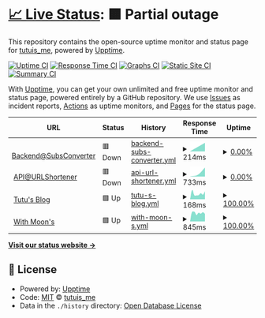 # [📈 Live Status](https://demo.upptime.js.org): <!--live status--> **🟧 Partial outage**

This repository contains the open-source uptime monitor and status page for [tutuis_me](https://tutuis.me), powered by [Upptime](https://github.com/upptime/upptime).

[![Uptime CI](https://github.com/bunizao/uptime/workflows/Uptime%20CI/badge.svg)](https://github.com/bunizao/uptime/actions?query=workflow%3A%22Uptime+CI%22)
[![Response Time CI](https://github.com/bunizao/uptime/workflows/Response%20Time%20CI/badge.svg)](https://github.com/bunizao/uptime/actions?query=workflow%3A%22Response+Time+CI%22)
[![Graphs CI](https://github.com/bunizao/uptime/workflows/Graphs%20CI/badge.svg)](https://github.com/bunizao/uptime/actions?query=workflow%3A%22Graphs+CI%22)
[![Static Site CI](https://github.com/bunizao/uptime/workflows/Static%20Site%20CI/badge.svg)](https://github.com/bunizao/uptime/actions?query=workflow%3A%22Static+Site+CI%22)
[![Summary CI](https://github.com/bunizao/uptime/workflows/Summary%20CI/badge.svg)](https://github.com/bunizao/uptime/actions?query=workflow%3A%22Summary+CI%22)

With [Upptime](https://upptime.js.org), you can get your own unlimited and free uptime monitor and status page, powered entirely by a GitHub repository. We use [Issues](https://github.com/bunizao/uptime/issues) as incident reports, [Actions](https://github.com/bunizao/uptime/actions) as uptime monitors, and [Pages](https://demo.upptime.js.org) for the status page.

<!--start: status pages-->
<!-- This summary is generated by Upptime (https://github.com/upptime/upptime) -->
<!-- Do not edit this manually, your changes will be overwritten -->
<!-- prettier-ignore -->
| URL | Status | History | Response Time | Uptime |
| --- | ------ | ------- | ------------- | ------ |
| <img alt="" src="https://icons.duckduckgo.com/ip3/api.tuu.cat.ico" height="13"> [Backend@SubsConverter](https://api.tuu.cat/version) | 🟥 Down | [backend-subs-converter.yml](https://github.com/bunizao/uptime/commits/HEAD/history/backend-subs-converter.yml) | <details><summary><img alt="Response time graph" src="./graphs/backend-subs-converter/response-time-week.png" height="20"> 214ms</summary><br><a href="https://demo.upptime.js.org/history/backend-subs-converter"><img alt="Response time 332" src="https://img.shields.io/endpoint?url=https%3A%2F%2Fraw.githubusercontent.com%2Fbunizao%2Fuptime%2FHEAD%2Fapi%2Fbackend-subs-converter%2Fresponse-time.json"></a><br><a href="https://demo.upptime.js.org/history/backend-subs-converter"><img alt="24-hour response time 0" src="https://img.shields.io/endpoint?url=https%3A%2F%2Fraw.githubusercontent.com%2Fbunizao%2Fuptime%2FHEAD%2Fapi%2Fbackend-subs-converter%2Fresponse-time-day.json"></a><br><a href="https://demo.upptime.js.org/history/backend-subs-converter"><img alt="7-day response time 214" src="https://img.shields.io/endpoint?url=https%3A%2F%2Fraw.githubusercontent.com%2Fbunizao%2Fuptime%2FHEAD%2Fapi%2Fbackend-subs-converter%2Fresponse-time-week.json"></a><br><a href="https://demo.upptime.js.org/history/backend-subs-converter"><img alt="30-day response time 1852" src="https://img.shields.io/endpoint?url=https%3A%2F%2Fraw.githubusercontent.com%2Fbunizao%2Fuptime%2FHEAD%2Fapi%2Fbackend-subs-converter%2Fresponse-time-month.json"></a><br><a href="https://demo.upptime.js.org/history/backend-subs-converter"><img alt="1-year response time 332" src="https://img.shields.io/endpoint?url=https%3A%2F%2Fraw.githubusercontent.com%2Fbunizao%2Fuptime%2FHEAD%2Fapi%2Fbackend-subs-converter%2Fresponse-time-year.json"></a></details> | <details><summary><a href="https://demo.upptime.js.org/history/backend-subs-converter">0.00%</a></summary><a href="https://demo.upptime.js.org/history/backend-subs-converter"><img alt="All-time uptime 48.78%" src="https://img.shields.io/endpoint?url=https%3A%2F%2Fraw.githubusercontent.com%2Fbunizao%2Fuptime%2FHEAD%2Fapi%2Fbackend-subs-converter%2Fuptime.json"></a><br><a href="https://demo.upptime.js.org/history/backend-subs-converter"><img alt="24-hour uptime 0.00%" src="https://img.shields.io/endpoint?url=https%3A%2F%2Fraw.githubusercontent.com%2Fbunizao%2Fuptime%2FHEAD%2Fapi%2Fbackend-subs-converter%2Fuptime-day.json"></a><br><a href="https://demo.upptime.js.org/history/backend-subs-converter"><img alt="7-day uptime 0.00%" src="https://img.shields.io/endpoint?url=https%3A%2F%2Fraw.githubusercontent.com%2Fbunizao%2Fuptime%2FHEAD%2Fapi%2Fbackend-subs-converter%2Fuptime-week.json"></a><br><a href="https://demo.upptime.js.org/history/backend-subs-converter"><img alt="30-day uptime 0.00%" src="https://img.shields.io/endpoint?url=https%3A%2F%2Fraw.githubusercontent.com%2Fbunizao%2Fuptime%2FHEAD%2Fapi%2Fbackend-subs-converter%2Fuptime-month.json"></a><br><a href="https://demo.upptime.js.org/history/backend-subs-converter"><img alt="1-year uptime 48.78%" src="https://img.shields.io/endpoint?url=https%3A%2F%2Fraw.githubusercontent.com%2Fbunizao%2Fuptime%2FHEAD%2Fapi%2Fbackend-subs-converter%2Fuptime-year.json"></a></details>
| <img alt="" src="https://icons.duckduckgo.com/ip3/tuu.cat.ico" height="13"> [API@URLShortener](https://tuu.cat) | 🟥 Down | [api-url-shortener.yml](https://github.com/bunizao/uptime/commits/HEAD/history/api-url-shortener.yml) | <details><summary><img alt="Response time graph" src="./graphs/api-url-shortener/response-time-week.png" height="20"> 733ms</summary><br><a href="https://demo.upptime.js.org/history/api-url-shortener"><img alt="Response time 667" src="https://img.shields.io/endpoint?url=https%3A%2F%2Fraw.githubusercontent.com%2Fbunizao%2Fuptime%2FHEAD%2Fapi%2Fapi-url-shortener%2Fresponse-time.json"></a><br><a href="https://demo.upptime.js.org/history/api-url-shortener"><img alt="24-hour response time 0" src="https://img.shields.io/endpoint?url=https%3A%2F%2Fraw.githubusercontent.com%2Fbunizao%2Fuptime%2FHEAD%2Fapi%2Fapi-url-shortener%2Fresponse-time-day.json"></a><br><a href="https://demo.upptime.js.org/history/api-url-shortener"><img alt="7-day response time 733" src="https://img.shields.io/endpoint?url=https%3A%2F%2Fraw.githubusercontent.com%2Fbunizao%2Fuptime%2FHEAD%2Fapi%2Fapi-url-shortener%2Fresponse-time-week.json"></a><br><a href="https://demo.upptime.js.org/history/api-url-shortener"><img alt="30-day response time 2332" src="https://img.shields.io/endpoint?url=https%3A%2F%2Fraw.githubusercontent.com%2Fbunizao%2Fuptime%2FHEAD%2Fapi%2Fapi-url-shortener%2Fresponse-time-month.json"></a><br><a href="https://demo.upptime.js.org/history/api-url-shortener"><img alt="1-year response time 667" src="https://img.shields.io/endpoint?url=https%3A%2F%2Fraw.githubusercontent.com%2Fbunizao%2Fuptime%2FHEAD%2Fapi%2Fapi-url-shortener%2Fresponse-time-year.json"></a></details> | <details><summary><a href="https://demo.upptime.js.org/history/api-url-shortener">0.00%</a></summary><a href="https://demo.upptime.js.org/history/api-url-shortener"><img alt="All-time uptime 57.75%" src="https://img.shields.io/endpoint?url=https%3A%2F%2Fraw.githubusercontent.com%2Fbunizao%2Fuptime%2FHEAD%2Fapi%2Fapi-url-shortener%2Fuptime.json"></a><br><a href="https://demo.upptime.js.org/history/api-url-shortener"><img alt="24-hour uptime 0.00%" src="https://img.shields.io/endpoint?url=https%3A%2F%2Fraw.githubusercontent.com%2Fbunizao%2Fuptime%2FHEAD%2Fapi%2Fapi-url-shortener%2Fuptime-day.json"></a><br><a href="https://demo.upptime.js.org/history/api-url-shortener"><img alt="7-day uptime 0.00%" src="https://img.shields.io/endpoint?url=https%3A%2F%2Fraw.githubusercontent.com%2Fbunizao%2Fuptime%2FHEAD%2Fapi%2Fapi-url-shortener%2Fuptime-week.json"></a><br><a href="https://demo.upptime.js.org/history/api-url-shortener"><img alt="30-day uptime 0.00%" src="https://img.shields.io/endpoint?url=https%3A%2F%2Fraw.githubusercontent.com%2Fbunizao%2Fuptime%2FHEAD%2Fapi%2Fapi-url-shortener%2Fuptime-month.json"></a><br><a href="https://demo.upptime.js.org/history/api-url-shortener"><img alt="1-year uptime 57.75%" src="https://img.shields.io/endpoint?url=https%3A%2F%2Fraw.githubusercontent.com%2Fbunizao%2Fuptime%2FHEAD%2Fapi%2Fapi-url-shortener%2Fuptime-year.json"></a></details>
| <img alt="" src="https://icons.duckduckgo.com/ip3/tutuis.me.ico" height="13"> [Tutu's Blog](https://tutuis.me) | 🟩 Up | [tutu-s-blog.yml](https://github.com/bunizao/uptime/commits/HEAD/history/tutu-s-blog.yml) | <details><summary><img alt="Response time graph" src="./graphs/tutu-s-blog/response-time-week.png" height="20"> 168ms</summary><br><a href="https://demo.upptime.js.org/history/tutu-s-blog"><img alt="Response time 213" src="https://img.shields.io/endpoint?url=https%3A%2F%2Fraw.githubusercontent.com%2Fbunizao%2Fuptime%2FHEAD%2Fapi%2Ftutu-s-blog%2Fresponse-time.json"></a><br><a href="https://demo.upptime.js.org/history/tutu-s-blog"><img alt="24-hour response time 236" src="https://img.shields.io/endpoint?url=https%3A%2F%2Fraw.githubusercontent.com%2Fbunizao%2Fuptime%2FHEAD%2Fapi%2Ftutu-s-blog%2Fresponse-time-day.json"></a><br><a href="https://demo.upptime.js.org/history/tutu-s-blog"><img alt="7-day response time 168" src="https://img.shields.io/endpoint?url=https%3A%2F%2Fraw.githubusercontent.com%2Fbunizao%2Fuptime%2FHEAD%2Fapi%2Ftutu-s-blog%2Fresponse-time-week.json"></a><br><a href="https://demo.upptime.js.org/history/tutu-s-blog"><img alt="30-day response time 204" src="https://img.shields.io/endpoint?url=https%3A%2F%2Fraw.githubusercontent.com%2Fbunizao%2Fuptime%2FHEAD%2Fapi%2Ftutu-s-blog%2Fresponse-time-month.json"></a><br><a href="https://demo.upptime.js.org/history/tutu-s-blog"><img alt="1-year response time 213" src="https://img.shields.io/endpoint?url=https%3A%2F%2Fraw.githubusercontent.com%2Fbunizao%2Fuptime%2FHEAD%2Fapi%2Ftutu-s-blog%2Fresponse-time-year.json"></a></details> | <details><summary><a href="https://demo.upptime.js.org/history/tutu-s-blog">100.00%</a></summary><a href="https://demo.upptime.js.org/history/tutu-s-blog"><img alt="All-time uptime 100.00%" src="https://img.shields.io/endpoint?url=https%3A%2F%2Fraw.githubusercontent.com%2Fbunizao%2Fuptime%2FHEAD%2Fapi%2Ftutu-s-blog%2Fuptime.json"></a><br><a href="https://demo.upptime.js.org/history/tutu-s-blog"><img alt="24-hour uptime 100.00%" src="https://img.shields.io/endpoint?url=https%3A%2F%2Fraw.githubusercontent.com%2Fbunizao%2Fuptime%2FHEAD%2Fapi%2Ftutu-s-blog%2Fuptime-day.json"></a><br><a href="https://demo.upptime.js.org/history/tutu-s-blog"><img alt="7-day uptime 100.00%" src="https://img.shields.io/endpoint?url=https%3A%2F%2Fraw.githubusercontent.com%2Fbunizao%2Fuptime%2FHEAD%2Fapi%2Ftutu-s-blog%2Fuptime-week.json"></a><br><a href="https://demo.upptime.js.org/history/tutu-s-blog"><img alt="30-day uptime 100.00%" src="https://img.shields.io/endpoint?url=https%3A%2F%2Fraw.githubusercontent.com%2Fbunizao%2Fuptime%2FHEAD%2Fapi%2Ftutu-s-blog%2Fuptime-month.json"></a><br><a href="https://demo.upptime.js.org/history/tutu-s-blog"><img alt="1-year uptime 100.00%" src="https://img.shields.io/endpoint?url=https%3A%2F%2Fraw.githubusercontent.com%2Fbunizao%2Fuptime%2FHEAD%2Fapi%2Ftutu-s-blog%2Fuptime-year.json"></a></details>
| <img alt="" src="https://icons.duckduckgo.com/ip3/buxx.me.ico" height="13"> [With Moon's](https://buxx.me) | 🟩 Up | [with-moon-s.yml](https://github.com/bunizao/uptime/commits/HEAD/history/with-moon-s.yml) | <details><summary><img alt="Response time graph" src="./graphs/with-moon-s/response-time-week.png" height="20"> 845ms</summary><br><a href="https://demo.upptime.js.org/history/with-moon-s"><img alt="Response time 924" src="https://img.shields.io/endpoint?url=https%3A%2F%2Fraw.githubusercontent.com%2Fbunizao%2Fuptime%2FHEAD%2Fapi%2Fwith-moon-s%2Fresponse-time.json"></a><br><a href="https://demo.upptime.js.org/history/with-moon-s"><img alt="24-hour response time 753" src="https://img.shields.io/endpoint?url=https%3A%2F%2Fraw.githubusercontent.com%2Fbunizao%2Fuptime%2FHEAD%2Fapi%2Fwith-moon-s%2Fresponse-time-day.json"></a><br><a href="https://demo.upptime.js.org/history/with-moon-s"><img alt="7-day response time 845" src="https://img.shields.io/endpoint?url=https%3A%2F%2Fraw.githubusercontent.com%2Fbunizao%2Fuptime%2FHEAD%2Fapi%2Fwith-moon-s%2Fresponse-time-week.json"></a><br><a href="https://demo.upptime.js.org/history/with-moon-s"><img alt="30-day response time 1009" src="https://img.shields.io/endpoint?url=https%3A%2F%2Fraw.githubusercontent.com%2Fbunizao%2Fuptime%2FHEAD%2Fapi%2Fwith-moon-s%2Fresponse-time-month.json"></a><br><a href="https://demo.upptime.js.org/history/with-moon-s"><img alt="1-year response time 924" src="https://img.shields.io/endpoint?url=https%3A%2F%2Fraw.githubusercontent.com%2Fbunizao%2Fuptime%2FHEAD%2Fapi%2Fwith-moon-s%2Fresponse-time-year.json"></a></details> | <details><summary><a href="https://demo.upptime.js.org/history/with-moon-s">100.00%</a></summary><a href="https://demo.upptime.js.org/history/with-moon-s"><img alt="All-time uptime 83.34%" src="https://img.shields.io/endpoint?url=https%3A%2F%2Fraw.githubusercontent.com%2Fbunizao%2Fuptime%2FHEAD%2Fapi%2Fwith-moon-s%2Fuptime.json"></a><br><a href="https://demo.upptime.js.org/history/with-moon-s"><img alt="24-hour uptime 100.00%" src="https://img.shields.io/endpoint?url=https%3A%2F%2Fraw.githubusercontent.com%2Fbunizao%2Fuptime%2FHEAD%2Fapi%2Fwith-moon-s%2Fuptime-day.json"></a><br><a href="https://demo.upptime.js.org/history/with-moon-s"><img alt="7-day uptime 100.00%" src="https://img.shields.io/endpoint?url=https%3A%2F%2Fraw.githubusercontent.com%2Fbunizao%2Fuptime%2FHEAD%2Fapi%2Fwith-moon-s%2Fuptime-week.json"></a><br><a href="https://demo.upptime.js.org/history/with-moon-s"><img alt="30-day uptime 95.21%" src="https://img.shields.io/endpoint?url=https%3A%2F%2Fraw.githubusercontent.com%2Fbunizao%2Fuptime%2FHEAD%2Fapi%2Fwith-moon-s%2Fuptime-month.json"></a><br><a href="https://demo.upptime.js.org/history/with-moon-s"><img alt="1-year uptime 83.34%" src="https://img.shields.io/endpoint?url=https%3A%2F%2Fraw.githubusercontent.com%2Fbunizao%2Fuptime%2FHEAD%2Fapi%2Fwith-moon-s%2Fuptime-year.json"></a></details>

<!--end: status pages-->

[**Visit our status website →**](https://demo.upptime.js.org)

## 📄 License

- Powered by: [Upptime](https://github.com/upptime/upptime)
- Code: [MIT](./LICENSE) © [tutuis_me](https://tutuis.me)
- Data in the `./history` directory: [Open Database License](https://opendatacommons.org/licenses/odbl/1-0/)
